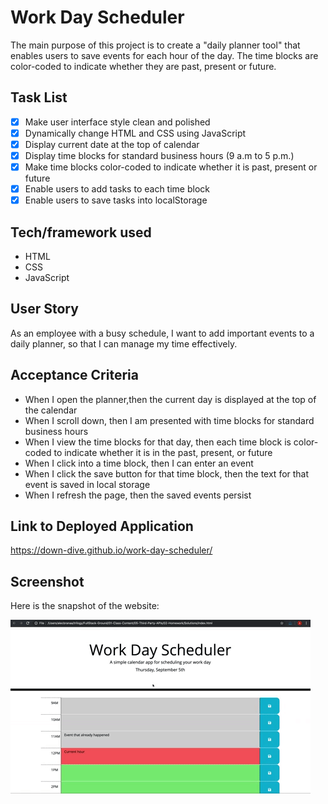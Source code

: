 # Work Day Scheduler

The main purpose of this project is to create a "daily planner tool" that enables users to save events for each hour of the day. The time blocks are color-coded to indicate whether they are past, present or future.

## Task List

- [x] Make user interface style clean and polished
- [x] Dynamically change HTML and CSS using JavaScript
- [x] Display current date at the top of calendar
- [x] Display time blocks for standard business hours (9 a.m to 5 p.m.)
- [x] Make time blocks color-coded to indicate whether it is past, present or future
- [x] Enable users to add tasks to each time block
- [x] Enable users to save tasks into localStorage

## Tech/framework used
* HTML
* CSS
* JavaScript

## User Story

As an employee with a busy schedule, I want to add important events to a daily planner, so that I can manage my time effectively.

## Acceptance Criteria

* When I open the planner,then the current day is displayed at the top of the calendar
* When I scroll down, then I am presented with time blocks for standard business hours
* When I view the time blocks for that day, then each time block is color-coded to indicate whether it is in the past, present, or future
* When I click into a time block, then I can enter an event
* When I click the save button for that time block, then the text for that event is saved in local storage
* When I refresh the page, then the saved events persist

## Link to Deployed Application
https://down-dive.github.io/work-day-scheduler/

## Screenshot
Here is the snapshot of the website:

![alt="work-day-scheduler"](./assets/images/work-scheduler-demo.gif)
